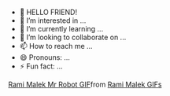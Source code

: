 - 👋 HELLO FRIEND!
- 👀 I’m interested in ...
- 🌱 I’m currently learning ...
- 💞️ I’m looking to collaborate on ...
- 📫 How to reach me ...
- 😄 Pronouns: ...
- ⚡ Fun fact: ...

<div class="tenor-gif-embed" data-postid="18214205" data-share-method="host" data-aspect-ratio="1.52381" data-width="100%"><a href="https://tenor.com/view/rami-malek-mr-robot-elliot-alderson-gif-18214205">Rami Malek Mr Robot GIF</a>from <a href="https://tenor.com/search/rami+malek-gifs">Rami Malek GIFs</a></div> <script type="text/javascript" async src="https://tenor.com/embed.js"></script>
<!---
mrrooobot/mrrooobot is a ✨ special ✨ repository because its `README.md` (this file) appears on your GitHub profile.
You can click the Preview link to take a look at your changes.
--->
